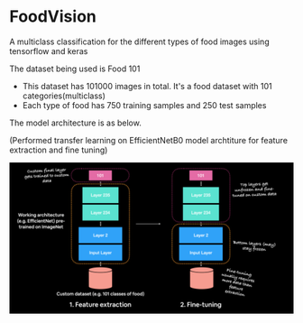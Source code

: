 # FoodVision

A multiclass classification for the different types of food images using tensorflow and keras

The dataset being used is Food 101

- This dataset has 101000 images in total. It's a food dataset with 101 categories(multiclass)
- Each type of food has 750 training samples and 250 test samples

The model architecture is as below. 

(Performed transfer learning on EfficientNetB0 model archtiture for feature extraction and fine tuning)

![alt text](https://github.com/gautamvr/FoodVision/blob/main/assets/07-feature-extraction-finetune_model.png)

